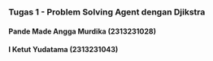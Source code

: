 ### Tugas 1 - Problem Solving Agent dengan Djikstra
#### Pande Made Angga Murdika (2313231028)
#### I Ketut Yudatama (2313231043)
